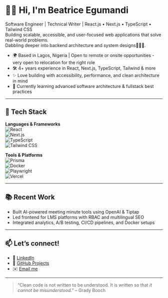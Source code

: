 # 👋🏽 Hi, I'm Beatrice Egumandi

Software Engineer | Technical Writer | React.js • Next.js • TypeScript • Tailwind CSS  
Building scalable, accessible, and user-focused web applications that solve real-world problems.  
Dabbling deeper into backend architecture and system designs👩🏽‍💻.

- 🌍 Based in Lagos, Nigeria | Open to remote or onsite opportunities - very open to relocation for the right role
- 🛠 4+ years experience in React, Next.js, TypeScript, Tailwind & more
- ✨ Love building with accessibility, performance, and clean architecture in mind
- 🧠 Currently learning advanced software architecture & fullstack best practices

---

## 🔨 Tech Stack

**Languages & Frameworks**  
![React](https://img.shields.io/badge/-React-black?logo=react&style=flat-square)  
![Next.js](https://img.shields.io/badge/-Next.js-black?logo=next.js&style=flat-square)  
![TypeScript](https://img.shields.io/badge/-TypeScript-3178c6?logo=typescript&style=flat-square)  
![Tailwind CSS](https://img.shields.io/badge/-Tailwind_CSS-38bdf8?logo=tailwind-css&style=flat-square)

**Tools & Platforms**  
![Prisma](https://img.shields.io/badge/-Prisma-2d3748?logo=prisma&style=flat-square)  
![Docker](https://img.shields.io/badge/-Docker-2496ED?logo=docker&style=flat-square)  
![Playwright](https://img.shields.io/badge/-Playwright-black?logo=playwright&style=flat-square)  
![Vercel](https://img.shields.io/badge/-Vercel-black?logo=vercel&style=flat-square)

---

## 📚 Recent Work

- Built AI-powered meeting minute tools using OpenAI & Tiptap
- Led frontend for LMS platforms with RBAC and multilingual SEO
- Integrated analytics, A/B testing, CI/CD pipelines, and Docker setups

---

## 📫 Let’s connect!

- 💼 [LinkedIn](https://www.linkedin.com/in/beatrice-egumandi-1515b4237/)
- 🧪 [GitHub Projects](https://github.com/icyybee)
- ✉️ [Email me](mailto:ushiksmandi@gmail.com)

---

> “Clean code is not written to be understood. It is written so that *it cannot be misunderstood.*” – Grady Booch
